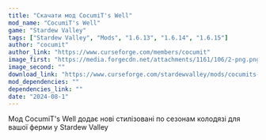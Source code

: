 ```yaml
---
title: "Скачати мод CocumiT's Well"
mod_name: "CocumiT's Well"
game: "Stardew Valley"
tags: ["Stardew Valley", "Mods", "1.6.13", "1.6.14", "1.6.15"]
author: "cocumit"
author_link: "https://www.curseforge.com/members/cocumit"
image_first: "https://media.forgecdn.net/attachments/1161/106/2-png.png"
image_second: ""
download_link: "https://www.curseforge.com/stardewvalley/mods/cocumits-well/files/all?page=1&amp;pageSize=20"
mod_dependencies: ""
dependencies_link: ""
date: "2024-08-1"
---
```


Мод CocumiT's Well додає нові стилізовані по сезонам колодязі для вашої ферми у Stardew Valley